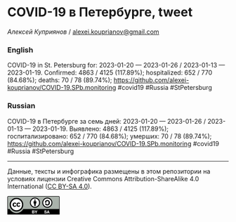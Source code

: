COVID-19 в Петербурге, tweet
============================

*Алексей Куприянов* /
<a href="mailto:alexei.kouprianov@gmail.com" class="email">alexei.kouprianov@gmail.com</a>

### English

COVID-19 in St. Petersburg for: 2023-01-20 — 2023-01-26 / 2023-01-13 —
2023-01-19. Сonfirmed: 4863 / 4125 (117.89%); hospitalized: 652 / 770
(84.68%); deaths: 70 / 78 (89.74%);
<a href="https://github.com/alexei-kouprianov/COVID-19.SPb.monitoring" class="uri">https://github.com/alexei-kouprianov/COVID-19.SPb.monitoring</a>
\#covid19 \#Russia \#StPetersburg

### Russian

COVID-19 в Петербурге за семь дней: 2023-01-20 — 2023-01-26 / 2023-01-13
— 2023-01-19. Выявлено: 4863 / 4125 (117.89%); госпитализировано: 652 /
770 (84.68%); умерших: 70 / 78 (89.74%);
<a href="https://github.com/alexei-kouprianov/COVID-19.SPb.monitoring" class="uri">https://github.com/alexei-kouprianov/COVID-19.SPb.monitoring</a>
\#covid19 \#Russia \#StPetersburg

------------------------------------------------------------------------

Данные, тексты и инфографика размещены в этом репозитории на условиях
лицензии Creative Commons Attribution-ShareAlike 4.0 International ([CC
BY-SA 4.0](https://creativecommons.org/licenses/by-sa/4.0/)).

![](../misc/CC-BY-SA-icon.png "CC-BY-SA")
